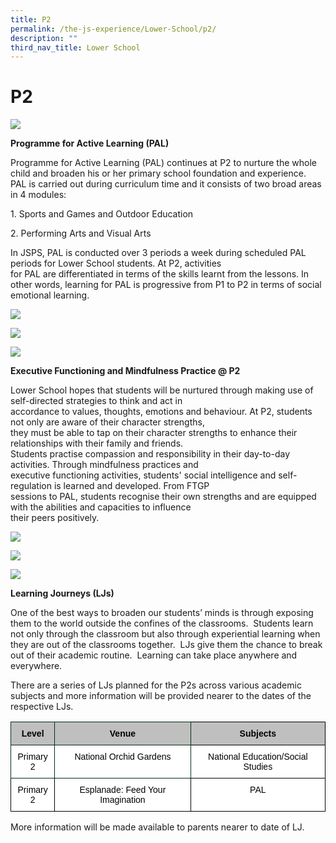 ```yaml
---
title: P2
permalink: /the-js-experience/Lower-School/p2/
description: ""
third_nav_title: Lower School
---
```

# **P2**

![](/images/P2%201.png)

**Programme for Active Learning (PAL)**

Programme for Active Learning (PAL) continues at P2 to nurture the whole child and broaden his or her primary school foundation and experience.  
PAL is carried out during curriculum time and it consists of two broad areas in 4 modules:

1\. Sports and Games and Outdoor Education

2\. Performing Arts and Visual Arts

In JSPS, PAL is conducted over 3 periods a week during scheduled PAL periods for Lower School students. At P2, activities  
for PAL are differentiated in terms of the skills learnt from the lessons. In other words, learning for PAL is progressive from P1 to P2 in terms of social emotional learning.

![](/images/P2%202.jpg)

![](/images/p2%203.jpg)

![](/images/P2%204.jpg)

**Executive Functioning and Mindfulness Practice @ P2**

Lower School hopes that students will be nurtured through making use of self-directed strategies to think and act in  
accordance to values, thoughts, emotions and behaviour. At P2, students not only are aware of their character strengths,  
they must be able to tap on their character strengths to enhance their relationships with their family and friends.  
Students practise compassion and responsibility in their day-to-day activities. Through mindfulness practices and  
executive functioning activities, students' social intelligence and self-regulation is learned and developed. From FTGP  
sessions to PAL, students recognise their own strengths and are equipped with the abilities and capacities to influence  
their peers positively.

![](/images/p2%208.jpg)

![](/images/p2%207.jpg)

![](/images/p2%206.jpg)

**Learning Journeys (LJs)**

One of the best ways to broaden our students’ minds is through exposing them to the world outside the confines of the classrooms.  Students learn not only through the classroom but also through experiential learning when they are out of  the classrooms together.  LJs give them the chance to break out of their academic routine.  Learning can take place  anywhere and everywhere.

There are a series of LJs planned for the P2s across various academic subjects and more information will be provided nearer to the dates of the respective LJs.

<table style="border-collapse:collapse;border-spacing:0" class="tg"><thead><tr><th style="background-color:#BFBFBF;border-color:#002d13;border-style:solid;border-width:1px;color:#000000;font-family:Arial, sans-serif;font-size:14px;font-weight:bold;overflow:hidden;padding:10px 5px;text-align:center;vertical-align:top;word-break:normal">Level</th><th style="background-color:#BFBFBF;border-color:#002d13;border-style:solid;border-width:1px;color:#000000;font-family:Arial, sans-serif;font-size:14px;font-weight:bold;overflow:hidden;padding:10px 5px;text-align:center;vertical-align:top;word-break:normal">Venue</th><th style="background-color:#BFBFBF;border-color:black;border-style:solid;border-width:1px;color:#000000;font-family:Arial, sans-serif;font-size:14px;font-weight:bold;overflow:hidden;padding:10px 5px;text-align:center;vertical-align:top;word-break:normal">Subjects</th></tr></thead><tbody><tr><td style="background-color:#FFF;border-color:#002d13;border-style:solid;border-width:1px;color:#000000;font-family:Arial, sans-serif;font-size:14px;overflow:hidden;padding:10px 5px;text-align:center;vertical-align:top;word-break:normal">Primary 2</td><td style="background-color:#FFF;border-color:#002d13;border-style:solid;border-width:1px;color:#000000;font-family:Arial, sans-serif;font-size:14px;overflow:hidden;padding:10px 5px;text-align:center;vertical-align:top;word-break:normal">National Orchid Gardens</td><td style="background-color:#FFF;border-color:black;border-style:solid;border-width:1px;color:#000000;font-family:Arial, sans-serif;font-size:14px;overflow:hidden;padding:10px 5px;text-align:center;vertical-align:top;word-break:normal">National Education/Social Studies</td></tr><tr><td style="background-color:#FFF;border-color:black;border-style:solid;border-width:1px;color:#000000;font-family:Arial, sans-serif;font-size:14px;overflow:hidden;padding:10px 5px;text-align:center;vertical-align:top;word-break:normal">Primary 2</td><td style="background-color:#FFF;border-color:black;border-style:solid;border-width:1px;color:#000000;font-family:Arial, sans-serif;font-size:14px;overflow:hidden;padding:10px 5px;text-align:center;vertical-align:top;word-break:normal">Esplanade: Feed Your Imagination</td><td style="background-color:#FFF;border-color:black;border-style:solid;border-width:1px;color:#000000;font-family:Arial, sans-serif;font-size:14px;overflow:hidden;padding:10px 5px;text-align:center;vertical-align:top;word-break:normal">PAL</td></tr></tbody></table>
More information will be made available to parents nearer to date of LJ.